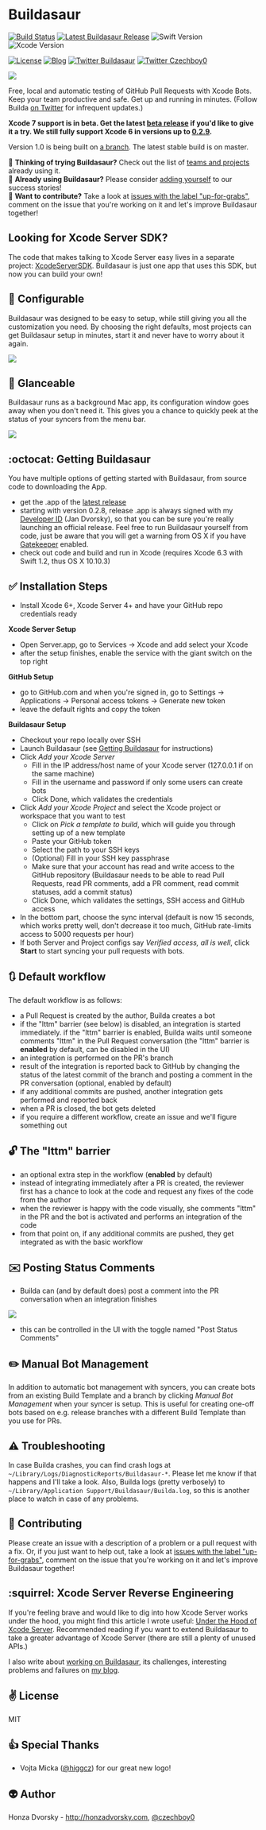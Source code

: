 Buildasaur
==========

[![Build Status](http://178.62.79.155/buildasaur)](https://github.com/czechboy0/Buildasaur/branches/all?utf8=✓&query=master)
[![Latest Buildasaur Release](https://img.shields.io/github/release/czechboy0/buildasaur.svg)](https://github.com/czechboy0/Buildasaur/releases/latest)
![Swift Version](https://img.shields.io/badge/Swift-2-green.svg)
![Xcode Version](https://img.shields.io/badge/Xcode-7b3-green.svg)

[![License](https://img.shields.io/badge/license-MIT-blue.svg)](http://en.wikipedia.org/wiki/MIT_License)
[![Blog](https://img.shields.io/badge/blog-honzadvorsky.com-green.svg)](http://honzadvorsky.com)
[![Twitter Buildasaur](https://img.shields.io/badge/twitter-Buildasaur-green.svg)](http://twitter.com/buildasaur)
[![Twitter Czechboy0](https://img.shields.io/badge/twitter-czechboy0-green.svg)](http://twitter.com/czechboy0)

![](https://raw.githubusercontent.com/czechboy0/Buildasaur/gladiolus/Buildasaur/Images.xcassets/AppIcon.appiconset/Icon_128@2x.png)

Free, local and automatic testing of GitHub Pull Requests with Xcode Bots. Keep your team productive and safe. Get up and running in minutes. (Follow Builda [on Twitter](http://twitter.com/buildasaur) for infrequent updates.)

**Xcode 7 support is in beta. Get the latest [beta release](https://github.com/czechboy0/Buildasaur/releases) if you'd like to give it a try. We still fully support Xcode 6 in versions up to [0.2.9](https://github.com/czechboy0/Buildasaur/releases/tag/v0.2.9).**

Version 1.0 is being built on [a branch](https://github.com/czechboy0/Buildasaur/tree/gladiolus). The latest stable build is on master.

:thought_balloon: **Thinking of trying Buildasaur?** Check out the list of [teams and projects](./PROJECTS_USING_BUILDASAUR.md) already using it.<br>
:arrows_counterclockwise: **Already using Buildasaur?** Please consider [adding yourself](./PROJECTS_USING_BUILDASAUR.md) to our success stories!<br>
:gift_heart: **Want to contribute?** Take a look at [issues with the label "up-for-grabs"](https://github.com/czechboy0/Buildasaur/labels/up-for-grabs), comment on the issue that you're working on it and let's improve Buildasaur together!

Looking for Xcode Server SDK?
----------------
The code that makes talking to Xcode Server easy lives in a separate project: [XcodeServerSDK](https://github.com/czechboy0/XcodeServerSDK). Buildasaur is just one app that uses this SDK, but now you can build your own!

:nut_and_bolt: Configurable
------------
Buildasaur was designed to be easy to setup, while still giving you all the customization you need. By choosing the right defaults, most projects can get Buildasaur setup in minutes, start it and never have to worry about it again.

![](https://raw.githubusercontent.com/czechboy0/Buildasaur/master/Meta/builda_screenshot.png)

:eyes: Glanceable
----------
Buildasaur runs as a background Mac app, its configuration window goes away when you don't need it. This gives you a chance to quickly peek at the status of your syncers from the menu bar.

![](https://raw.githubusercontent.com/czechboy0/Buildasaur/master/Meta/menu_bar.png)

:octocat: Getting Buildasaur
------------------
You have multiple options of getting started with Buildasaur, from source code to downloading the App.
- get the .app of the [latest release](https://github.com/czechboy0/Buildasaur/releases/latest)
- starting with version 0.2.8, release .app is always signed with my [Developer ID](https://developer.apple.com/developer-id/) (Jan Dvorsky), so that you can be sure you're really launching an official release. Feel free to run Buildasaur yourself from code, just be aware that you will get a warning from OS X if you have [Gatekeeper](http://en.wikipedia.org/wiki/Gatekeeper_(OS_X)) enabled.
- check out code and build and run in Xcode (requires Xcode 6.3 with Swift 1.2, thus OS X 10.10.3)

:white_check_mark: Installation Steps
------------------
- Install Xcode 6+, Xcode Server 4+ and have your GitHub repo credentials ready

**Xcode Server Setup**
- Open Server.app, go to Services -> Xcode and add select your Xcode
- after the setup finishes, enable the service with the giant switch on the top right

**GitHub Setup**
- go to GitHub.com and when you're signed in, go to Settings -> Applications -> Personal access tokens -> Generate new token
- leave the default rights and copy the token

**Buildasaur Setup**
- Checkout your repo locally over SSH
- Launch Buildasaur (see [Getting Buildasaur](https://github.com/czechboy0/Buildasaur#getting-buildasaur
) for instructions)
- Click *Add your Xcode Server*
    + Fill in the IP address/host name of your Xcode server (127.0.0.1 if on the same machine)
    + Fill in the username and password if only some users can create bots
    + Click Done, which validates the credentials
- Click *Add your Xcode Project* and select the Xcode project or workspace that you want to test
    + Click on *Pick a template to build*, which will guide you through setting up of a new template
    + Paste your GitHub token
    + Select the path to your SSH keys
    + (Optional) Fill in your SSH key passphrase
    + Make sure that your account has read and write access to the GitHub repository (Buildasaur needs to be able to read Pull Requests, read PR comments, add a PR comment, read commit statuses, add a commit status)
    + Click Done, which validates the settings, SSH access and GitHub access
- In the bottom part, choose the sync interval (default is now 15 seconds, which works pretty well, don't decrease it too much, GitHub rate-limits access to 5000 requests per hour)
- If both Server and Project configs say *Verified access, all is well*, click **Start** to start syncing your pull requests with bots.

:arrows_clockwise: Default workflow
----------------
The default workflow is as follows:
- a Pull Request is created by the author, Builda creates a bot
- if the "lttm" barrier (see below) is disabled, an integration is started immediately. if the "lttm" barrier is enabled, Builda waits until someone comments "lttm" in the Pull Request conversation (the "lttm" barrier is **enabled** by default, can be disabled in the UI)
- an integration is performed on the PR's branch
- result of the integration is reported back to GitHub by changing the status of the latest commit of the branch and posting a comment in the PR conversation (optional, enabled by default)
- if any additional commits are pushed, another integration gets performed and reported back
- when a PR is closed, the bot gets deleted
- if you require a different workflow, create an issue and we'll figure something out

:unlock: The "lttm" barrier
------------------
- an optional extra step in the workflow (**enabled** by default)
- instead of integrating immediately after a PR is created, the reviewer first has a chance to look at the code and request any fixes of the code from the author
- when the reviewer is happy with the code visually, she comments "lttm" in the PR and the bot is activated and performs an integration of the code
- from that point on, if any additional commits are pushed, they get integrated as with the basic workflow

:envelope: Posting Status Comments
-----------------------
- Builda can (and by default does) post a comment into the PR conversation when an integration finishes

![](https://raw.githubusercontent.com/czechboy0/Buildasaur/master/Meta/comment.png)

- this can be controlled in the UI with the toggle named "Post Status Comments"

:pencil2: Manual Bot Management
---------------------
In addition to automatic bot management with syncers, you can create bots from an existing Build Template and a branch by clicking *Manual Bot Management* when your syncer is setup. This is useful for creating one-off bots based on e.g. release branches with a different Build Template than you use for PRs.

:warning: Troubleshooting
---------------
In case Builda crashes, you can find crash logs at `~/Library/Logs/DiagnosticReports/Buildasaur-*`. Please let me know if that happens and I'll take a look. Also, Builda logs (pretty verbosely) to `~/Library/Application Support/Buildasaur/Builda.log`, so this is another place to watch in case of any problems.

:gift_heart: Contributing
------------
Please create an issue with a description of a problem or a pull request with a fix. Or, if you just want to help out, take a look at [issues with the label "up-for-grabs"](https://github.com/czechboy0/Buildasaur/labels/up-for-grabs), comment on the issue that you're working on it and let's improve Buildasaur together! 

:squirrel: Xcode Server Reverse Engineering
--------------------------------
If you're feeling brave and would like to dig into how Xcode Server works under the hood, you might find this article I wrote useful: [Under the Hood of Xcode Server](http://honzadvorsky.com/blog/2015/5/4/under-the-hood-of-xcode-server). Recommended reading if you want to extend Buildasaur to take a greater advantage of Xcode Server (there are still a plenty of unused APIs.)

I also write about [working on Buildasaur](http://honzadvorsky.com/?tag=buildasaur), its challenges, interesting problems and failures on [my blog](http://honzadvorsky.com/). 

:v: License
-------
MIT

:+1: Special Thanks
---
- Vojta Micka ([@higgcz](https://twitter.com/higgcz)) for our great new logo!

:alien: Author
------
Honza Dvorsky - http://honzadvorsky.com, [@czechboy0](http://twitter.com/czechboy0)
